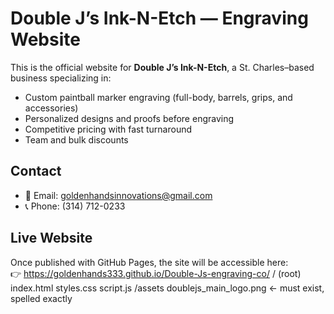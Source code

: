 # Double J’s Ink-N-Etch — Engraving Website

This is the official website for **Double J’s Ink-N-Etch**, a St. Charles–based business specializing in:
- Custom paintball marker engraving (full-body, barrels, grips, and accessories)
- Personalized designs and proofs before engraving
- Competitive pricing with fast turnaround
- Team and bulk discounts

## Contact
- 📧 Email: goldenhandsinnovations@gmail.com  
- 📞 Phone: (314) 712-0233  

## Live Website
Once published with GitHub Pages, the site will be accessible here:  
👉 https://goldenhands333.github.io/Double-Js-engraving-co/
/ (root)
  index.html
  styles.css
  script.js
  /assets
    doublejs_main_logo.png   ← must exist, spelled exactly